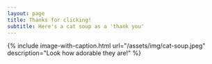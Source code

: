 ```yaml
---
layout: page
title: Thanks for clicking!
subtitle: Here's a cat soup as a 'thank you'
---
```


{% include image-with-caption.html url="/assets/img/cat-soup.jpeg" description="Look how adorable they are!" %}

